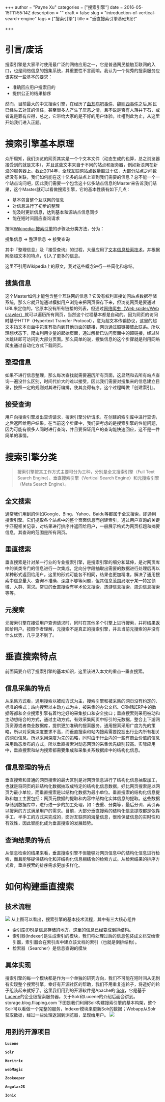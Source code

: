 +++
author = "Payne Xu"
categories = ["搜索引擎"]
date = 2016-05-15T11:55:14Z
description = ""
draft = false
slug = "introduction-of-vertical-search-engine"
tags = ["搜索引擎"]
title = "垂直搜索引擎基础知识"

+++



# 引言/废话
搜索引擎是大家平时使用最广泛的网络应用之一，它是普通网民接触互联网的入口，也是网络信息的搜集系统，其重要性不言而喻。我认为一个优秀的搜索服务应该实现一些基本的要求：

* 准确回应用户搜索目的
* 提供公正的结果排序

然而，目前最大的中文搜索引擎，在经历了[血友病吧事件](https://zh.wikipedia.org/wiki/百度贴吧#2016.E5.B9.B4.E8.A1.80.E5.8F.8B.E7.97.85.E5.90.A7.E4.BA.8B.E4.BB.B6)、[魏则西事件](https://zh.wikipedia.org/zh/魏则西事件)之后,网民已经失去对其的信任，甚至很多人产生了厌恶之情，且不说是否有人落井下石，或者说是罪有应得，总之，它带给大家的是不好的用户体验。吐槽到此为止，从这里开始我们进入正题。

<!--more-->


# 搜索引擎基本原理

众所周知，我们浏览的网页其实是一个个文本文件（动态生成的也算，总之浏览器接受到的就是文本），并且这些文本来自于不同的站点和服务器，例如新浪网在新浪的服务器上。截止2014年，[全球互联网站点数量超过十亿](http://www.chinanews.com/gj/2014/09-18/6604823.shtml)，大部分站点之间数据没有关联，我们如何能在这十亿多的站点上查到我们需要的信息？总不能一个一个站点询问吧，因此我们需要一个包含这十亿多站点信息的Master来告诉我们结果，这个Master就可以看做搜索引擎，它的基本性质有如下几点：

* 基本包含整个互联网的信息
* 对信息进行了初步的整理
* 能及时更新信息，达到基本和源站点信息同步
* 能在短时间回应查询请求

按照[Wikipedia-搜索引擎](https://zh.wikipedia.org/wiki/搜索引擎)的步骤及分类方法，分为：

搜集信息 -> 整理信息 -> 接受查询

其中『整理信息』及『接受查询』的过程，大量应用了[文本信息检索技术](https://zh.wikipedia.org/wiki/文本信息检索)，并根据网络超文本的特点，引入了更多的信息。

这里不引用Wikipedia上的原文，我对这些概念进行一些简化和总结。
## 搜集信息
这个Master如何才能包含整个互联网的信息？它没有权利直接访问站点数据存储系统，那么它就只能通过模拟用户浏览来把网页保存下来，但浏览网页是要通过URL来定位的，它原本没有所有链接的列表，但通过[网络爬虫（Web spider/Web crawler）](https://zh.wikipedia.org/wiki/網路蜘蛛)就可以遍历所有网页，当然这个过程基本都是自动的。因为网页的访问时基于HTTP（Hypertext Transfer Protocol），意为超文本传输协议，这里的超文本指文本页面中包含有指向到其他页面的链接，网页通过超链接彼此联系。所以理想状态下，爬虫利用少量的起始页面，通过解析已访问页面中的超链接，经过N次跳转即可访问到大部分页面。那么简单的说，搜集信息的这个步骤就是利用网络爬虫通过自动化方式下载网页。
## 整理信息
如果不进行信息整理，那么每次查找就需要遍历所有页面，这显然和去所有站点查询一遍没什么区别，时间代价大的难以接受。因此我们需要对搜集来的信息建立目录，按照一定的规则对其进行编排，使其变得有序。这个过程叫做『创建索引』。
## 接受查询
用户向搜索引擎发出查询请求，搜索引擎分析请求，在创建的索引库中进行查询，之后返回给用户结果。在当前这个步骤中，我们要考虑的是搜索引擎的性能问题，因为可能有很多人同时进行查询，并且要保证用户的查询能快速回应，这不是一件简单的事情。

# 搜索引擎分类
>搜索引擎按其工作方式主要可分为三种，分别是全文搜索引擎（Full Text Search Engine）、垂直搜索引擎（Vertical Search Engine）和元搜索引擎（Meta Search Engine）。

## 全文搜索
通常我们用到的例如Google、Bing、Yahoo、Baidu等都属于全文搜索，即通用搜索引擎。它们提取各个站点中的整个页面信息而创建索引，通过用户查询的关键字匹配相关记录，对结果进行排序并返回给用户，一般展示格式为网页标题和摘要信息，其查询的范围是所有网页。
## 垂直搜索
垂直搜索是针对某一行业的专业搜索引擎，是搜索引擎的细分和延伸，是对网页库中的某类专门的信息进行一次集成，定向分字段抽取出需要的数据进行处理后再以某种形式返回给用户。这里的形式可能各不相同，结果也更加精准。解决了通用搜索中信息量大、查询不准确、深度不够等问题，但其信息范围局限于某一特定领域、人群、需求。常见的垂直搜索有学术论文搜索、旅游信息搜索、周边信息搜索等等。
## 元搜索
元搜索引擎在接受用户查询请求时，同时在其他多个引擎上进行搜索，并将结果返回给用户。按照作者理解，元搜索不是真正的搜索引擎，并且当前元搜索的并没有什么优势，几乎见不到了。

# 垂直搜索特点
前面简要介绍了搜索引擎的基本知识，这里该进入本文的重点--垂直搜索。
## 信息采集的特点
从采集方式看，通用搜索以被动方式为主，搜索引擎和被采集的网页没有约定的、标准的格式；站内搜索以主动方式为主，被采集的办公文档、CRM和ERP中的数据等都和企业搜索引擎有着约定好的采集接口和安全接口；垂直搜索则采用被动和主动想结合的方式，通过主动方式，有效采集网页中标引的元数据，整合上下游网页资源或者商业数据库，提供更加准确的搜索服务。通用搜索采用广度为先的策略，所以对采集深度要求不高，而垂直搜索和站内搜索需要挖掘出行业内所有相关的网页信息，所以采用深度为先的策略，同时由于行业内的一些有商业价值的信息采用动态发布的方式，所以垂直搜索对动态网页的采集优先级别较高。实际应用中，垂直搜索和站内搜索都需要集成和采集关系数据库中的结构化信息。
## 信息整理的特点
垂直搜索和普通的网页搜索的最大区别是对网页信息进行了结构化信息抽取加工，也就是将网页的非结构化数据抽取成特定的结构化信息数据，好比网页搜索是以网页为最小单位，而垂直搜索是以结构化数据为最小单位。垂直搜索的结构化信息提取和加工主要包括：网页元数据的提取和内容中结构化实体信息的提取。这些数据存储到数据库中，进行进一步的加工处理，如：去重、分类等，最后分词、索引再以搜索的方式满足用户的需求。目前，大部分垂直搜索的结构化信息提取都是依靠手工、半手工的方式来完成的，面对互联网的海量信息，很难保证信息的实时性和有效性，因此智能化成为垂直搜索的发展趋势。
## 查询结果的特点
从信息检索的结果来看，垂直搜索引擎不但能够对网页信息中的结构化信息进行检索，而且能够提供结构化和非结构化信息相结合的检索方式。从检索结果的排序方式看，垂直搜索的排序需求更加多样化。

# 如何构建垂直搜索
## 技术流程
![](https://storage.blog.fliaping.com/blog/14634008481848.jpg)
从上图可以看出，搜索引擎的基本技术流程，其中有三大核心组件

* 索引库(DB)是信息存储的地方，这里的信息已经变成倒排结构。
* 索引器(Indexer)是生成索引的模块，我们将处理过后的信息包装成文档交给索引器，索引器会在索引库中建立该文档的索引（也就是倒排结构）。
* 检索器（Searcher）是信息查询的模块

## 具体实现

搜索引擎的每一个模块都是作为一个单独的研究方向，我们不可能在短时间从无到有实现整个搜索引擎，幸好有开源社区的帮助，我们不用重复造轮子，将造好的轮子组装起来就好了。这里我们用到的开源软件是Apache的 [Solr](https://lucene.apache.org/solr)，它是基于[Lucene](https://lucene.apache.org/)的企业级搜索服务器，关于Solr和Lucene的介绍后面会讲到。
storage.blog.fliaping.com
下图是我们利用Solr构建搜索引擎的基本构架，整个Solr可以看做一个完整的服务，Indexer模块来更新Solr的数据；Webapp从Solr获取数据，经过一些处理返回到浏览器，呈现给用户。
![](https://o364p1r5a.qnssl.com/blog/14634555420272.jpg)

## 用到的开源项目

**`Lucene`**

**`Solr`**

**`Heritrix`**

**`webMagic`**

**`Zookeeper`**

**`AngularJS`**

**`Ionic`**

